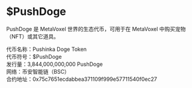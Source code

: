 # $PushDoge

PushDoge 是 MetaVoxel 世界的生态代币，可用于在 MetaVoxel 中购买宠物（NFT）或其它道具。

代币名称：Pushinka Doge Token  
代币符号：$PushDoge  
发行量：3,844,000,000,000 PushDoge  
网络：币安智能链（BSC）  
合约地址：0x75c7651ecdabbea371109f999e57711540f0ec27